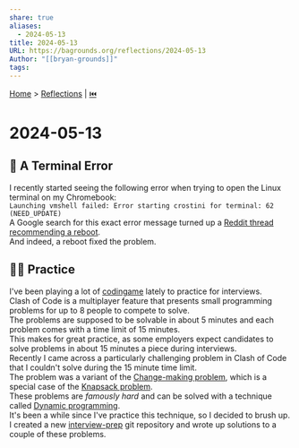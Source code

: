 ```yaml
---  
share: true  
aliases:  
  - 2024-05-13  
title: 2024-05-13  
URL: https://bagrounds.org/reflections/2024-05-13  
Author: "[[bryan-grounds]]"  
tags:   
---  
```

[Home](../index.md) > [Reflections](./index.md) | [⏮️](./2024-05-08.md)  
# 2024-05-13  
## 🐛 A Terminal Error  
I recently started seeing the following error when trying to open the Linux terminal on my Chromebook:  
`Launching vmshell failed: Error starting crostini for terminal: 62 (NEED_UPDATE)`  
A Google search for this exact error message turned up a [Reddit thread recommending a reboot](https://www.reddit.com/r/Crostini/comments/110znl1/error_starting_crostini_for_terminal_62_need).  
And indeed, a reboot fixed the problem.  
  
## 🏋🏻 Practice  
I've been playing a lot of [codingame](../software/codingame.md) lately to practice for interviews.  
Clash of Code is a multiplayer feature that presents small programming problems for up to 8 people to compete to solve.  
The problems are supposed to be solvable in about 5 minutes and each problem comes with a time limit of 15 minutes.  
This makes for great practice, as some employers expect candidates to solve problems in about 15 minutes a piece during interviews.  
Recently I came across a particularly challenging problem in Clash of Code that I couldn't solve during the 15 minute time limit.  
The problem was a variant of the [Change-making problem](https://wikipedia.org/wiki/Change-making_problem), which is a special case of the [Knapsack problem](https://wikipedia.org/wiki/Knapsack_problem).  
These problems are _famously hard_ and can be solved with a technique called [Dynamic programming](https://wikipedia.org/wiki/Dynamic_programming).  
It's been a while since I've practice this technique, so I decided to brush up.  
I created a new [interview-prep](https://gitlab.com/bagrounds/interview-prep) git repository and wrote up solutions to a couple of these problems.  
  
  
